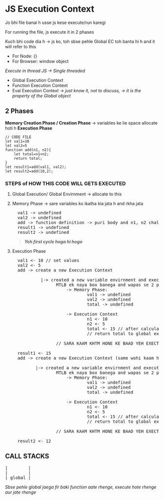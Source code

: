 # JS Execution Context

Jo bhi file banai h usse js kese execute/run karegi

For running the file, js execute it in 2 phases

Kuch bhi code dia h -> js ko, toh sbse pehle Global EC toh banta hi h and it will refer to this

- For Node: {}
- For Browser: window object

*Execute in thread*
*JS -> Single threaded*

- Global Execution Context
- Function Execution Context
- Eval Execution Context *-> just know it, not to discuss, -> it is the property of the Global object*

## 2 Phases
**Memory Creation Phase / Creation Phase**
    -> variables ke lie space allocate hoti h
**Execution Phase**

```
// CODE FILE
let val1=10
let val2=5
function add(n1, n2){
    let total=n1+n2;
    return total;
}
let result1=add(val1, val2);
let result2=add(10,2);
```

### STEPS of HOW THIS CODE WILL GETS EXECUTED
1. Global Execution/ Global Envirnment -> allocate to this
2. Memory Phase -> sare variables ko ikatha kia jata h and rkha jata
    <pre>
     val1 -> undefined
     val2 -> undefined
     add -> function definition -> puri body and n1, n2 chale jaenge
     result1 -> undefined
     result2 -> undefined </pre>
    > ***Yeh first cycle hoga hi hoga***

1. Execution Phase
   <pre>
     val1 <- 10 // set values
     val2 <- 5
     add -> create a new Execution Context

              |-> created a new variable envirnment and execution thread 
                    MTLB ek naya box banega and wapas se 2 phases will get executed for add function
                        -> Memory Phase: 
                                val1 -> undefined
                                val2 -> undefined
                                total -> undefined

                        -> Execution Context
                                n1 <- 10
                                n2 <- 5
                                total <- 15 // after calculation
                                // return total to global executional Context
                    
                    // SARA KAAM KHTM HONE KE BAAD YEH EXECTUTION CONTEXT DELETE BHI HOGA
    
     result1 <- 15
     add -> create a new Execution Context (same wohi kaam hoga) (REPEATION HOGA)
  
            |-> created a new variable envirnment and execution thread
                    MTLB ek naya box banega and wapas se 2 phases will get executed for add function
                        -> Memory Phase: 
                                val1 -> undefined
                                val2 -> undefined
                                total -> undefined

                        -> Execution Context
                                n1 <- 10
                                n2 <- 5
                                total <- 15 // after calculation
                                // return total to global executional Context
                    
                    // SARA KAAM KHTM HONE KE BAAD YEH EXECTUTION CONTEXT DELETE BHI HOGA

     result2 <- 12
</pre>

## CALL STACKS
<pre>
|        |
|        |
| global |
</pre>

*Sbse pehle global jaega fir baki function aate rhenge, execute hote rhenge aur jate rhenge*


